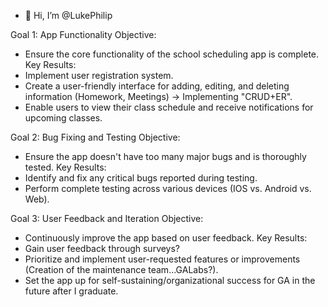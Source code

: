 - 👋 Hi, I’m @LukePhilip



Goal 1: App Functionality
Objective:
- Ensure the core functionality of the school scheduling app is complete.
Key Results:
- Implement user registration system.
- Create a user-friendly interface for adding, editing, and deleting information (Homework, Meetings) -> Implementing "CRUD+ER".
- Enable users to view their class schedule and receive notifications for upcoming classes.

Goal 2: Bug Fixing and Testing
Objective: 
- Ensure the app doesn't have too many major bugs and is thoroughly tested.
Key Results:
- Identify and fix any critical bugs reported during testing.
- Perform complete testing across various devices (IOS vs. Android vs. Web).

Goal 3: User Feedback and Iteration
Objective: 
- Continuously improve the app based on user feedback.
Key Results:
- Gain user feedback through surveys?
- Prioritize and implement user-requested features or improvements (Creation of the maintenance team...GALabs?).
- Set the app up for self-sustaining/organizational success for GA in the future after I graduate.


<!---
LukePhilip/LukePhilip is a ✨ special ✨ repository because its `README.md` (this file) appears on your GitHub profile.
You can click the Preview link to take a look at your changes.
--->

